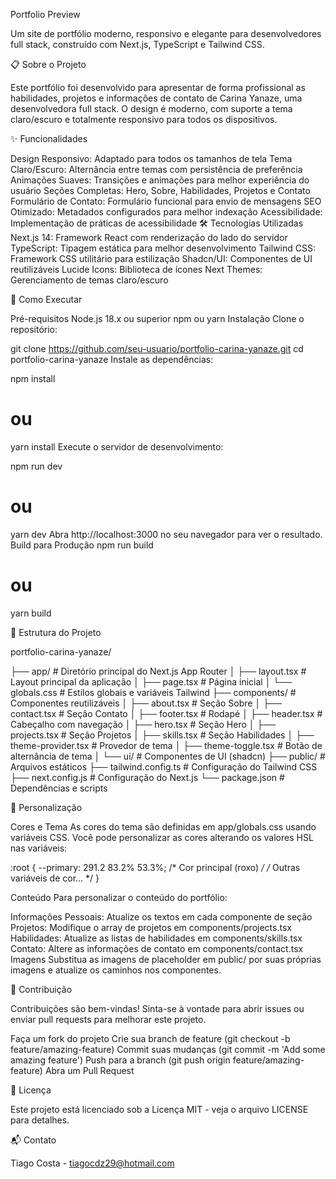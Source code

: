 Portfolio Preview

Um site de portfólio moderno, responsivo e elegante para desenvolvedores full stack, construído com Next.js, TypeScript e Tailwind CSS.

📋 Sobre o Projeto

Este portfólio foi desenvolvido para apresentar de forma profissional as habilidades, projetos e informações de contato de Carina Yanaze, uma desenvolvedora full stack. O design é moderno, com suporte a tema claro/escuro e totalmente responsivo para todos os dispositivos.

✨ Funcionalidades

Design Responsivo: Adaptado para todos os tamanhos de tela
Tema Claro/Escuro: Alternância entre temas com persistência de preferência
Animações Suaves: Transições e animações para melhor experiência do usuário
Seções Completas: Hero, Sobre, Habilidades, Projetos e Contato
Formulário de Contato: Formulário funcional para envio de mensagens
SEO Otimizado: Metadados configurados para melhor indexação
Acessibilidade: Implementação de práticas de acessibilidade
🛠️ Tecnologias Utilizadas
Next.js 14: Framework React com renderização do lado do servidor
TypeScript: Tipagem estática para melhor desenvolvimento
Tailwind CSS: Framework CSS utilitário para estilização
Shadcn/UI: Componentes de UI reutilizáveis
Lucide Icons: Biblioteca de ícones
Next Themes: Gerenciamento de temas claro/escuro

🚀 Como Executar

Pré-requisitos
Node.js 18.x ou superior
npm ou yarn
Instalação
Clone o repositório:

git clone https://github.com/seu-usuario/portfolio-carina-yanaze.git
cd portfolio-carina-yanaze
Instale as dependências:

npm install
# ou
yarn install
Execute o servidor de desenvolvimento:

npm run dev
# ou
yarn dev
Abra http://localhost:3000 no seu navegador para ver o resultado.
Build para Produção
npm run build
# ou
yarn build

📁 Estrutura do Projeto

portfolio-carina-yanaze/

├── app/                    # Diretório principal do Next.js App Router
│   ├── layout.tsx          # Layout principal da aplicação
│   ├── page.tsx            # Página inicial
│   └── globals.css         # Estilos globais e variáveis Tailwind
├── components/             # Componentes reutilizáveis
│   ├── about.tsx           # Seção Sobre
│   ├── contact.tsx         # Seção Contato
│   ├── footer.tsx          # Rodapé
│   ├── header.tsx          # Cabeçalho com navegação
│   ├── hero.tsx            # Seção Hero
│   ├── projects.tsx        # Seção Projetos
│   ├── skills.tsx          # Seção Habilidades
│   ├── theme-provider.tsx  # Provedor de tema
│   ├── theme-toggle.tsx    # Botão de alternância de tema
│   └── ui/                 # Componentes de UI (shadcn)
├── public/                 # Arquivos estáticos
├── tailwind.config.ts      # Configuração do Tailwind CSS
├── next.config.js          # Configuração do Next.js
└── package.json            # Dependências e scripts

🎨 Personalização

Cores e Tema
As cores do tema são definidas em app/globals.css usando variáveis CSS. Você pode personalizar as cores alterando os valores HSL nas variáveis:

:root {
  --primary: 291.2 83.2% 53.3%;  /* Cor principal (roxo) */
  /* Outras variáveis de cor... */
}

Conteúdo
Para personalizar o conteúdo do portfólio:

Informações Pessoais: Atualize os textos em cada componente de seção
Projetos: Modifique o array de projetos em components/projects.tsx
Habilidades: Atualize as listas de habilidades em components/skills.tsx
Contato: Altere as informações de contato em components/contact.tsx
Imagens
Substitua as imagens de placeholder em public/ por suas próprias imagens e atualize os caminhos nos componentes.

🤝 Contribuição

Contribuições são bem-vindas! Sinta-se à vontade para abrir issues ou enviar pull requests para melhorar este projeto.

Faça um fork do projeto
Crie sua branch de feature (git checkout -b feature/amazing-feature)
Commit suas mudanças (git commit -m 'Add some amazing feature')
Push para a branch (git push origin feature/amazing-feature)
Abra um Pull Request

📄 Licença

Este projeto está licenciado sob a Licença MIT - veja o arquivo LICENSE para detalhes.

📬 Contato

Tiago Costa - tiagocdz29@hotmail.com